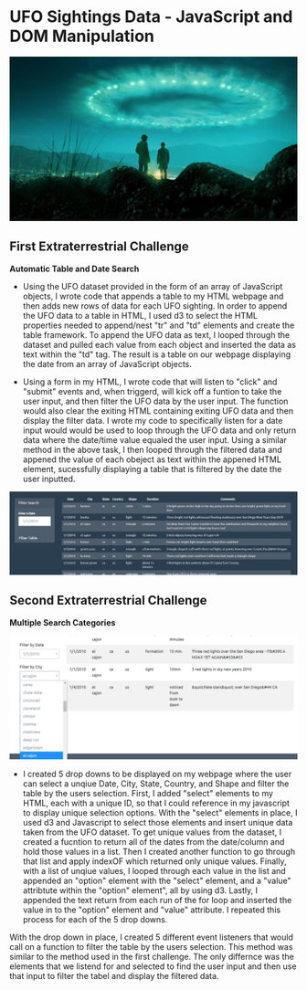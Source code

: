 # UFO Sightings Data - JavaScript and DOM Manipulation

![UFO](ufo.png)


## First Extraterrestrial Challenge

**Automatic Table and Date Search**

* Using the UFO dataset provided in the form of an array of JavaScript objects, I wrote code that appends a table to my HTML webpage and then adds new rows of data for each UFO sighting. In order to append the UFO data to a table in HTML, I used d3 to select the HTML properties needed to append/nest "tr" and "td" elements and create the table framework. To append the 
UFO data as text, I looped through the dataset and pulled each value from each object and inserted the data as text within the "td" tag. The result is a table on our webpage displaying the date from an array of JavaScript objects.

* Using a form in my HTML, I wrote code that will listen to "click" and "submit" events and, when triggerd, will kick off a funtion to take the user input, and then filter the UFO data by the user input. The function would also clear the exiting HTML containing exiting UFO data and then display the filter data. I wrote my code to specifically listen for a date input would
would be used to loop through the UFO data and only return data where the date/time value equaled the user input. Using a similar method in the above task, I then looped through the filtered data and appened the value of each obeject as text within the appened HTML element, sucessfully displaying a table that is filtered by the date the user inputted. 

![IMG1](img1.png)


## Second Extraterrestrial Challenge

**Multiple Search Categories**

![IMG2](img2.png)

* I created 5 drop downs to be displayed on my webpage where the user can select a unqiue Date, City, State, Country, and Shape and filter the table by the users selection. First, I added "select" elements to my HTML, each with a unique ID, so that I could reference in my javascript to display unique selection options. With the "select" elements in place, I used d3 and Javascript
to select those elements and insert unique data taken from the UFO dataset. To get unique values from the dataset, I created a fucntion to return all of the dates from the date/column and hold those values in a list. Then I created another function to go through that list and apply indexOF which returned only unique values. Finally, with a list of unqiue values, I looped through
each value in the list and appended an "option" element with the "select" element, and a "value" attribtute within the "option" element", all by using d3. Lastly, I appended the text return from each run of the for loop and inserted the value in to the "option" element and "value" attribute. I repeated this process for each of the 5 drop downs.

With the drop down in place, I created 5 different event listeners that would call on a function to filter the table by the users selection. This method was similar to the method used in the first challenge. The only differnce was the elements that we listend for and selected to find the user input and then use that input to filter the tabel and display the filtered data. 



